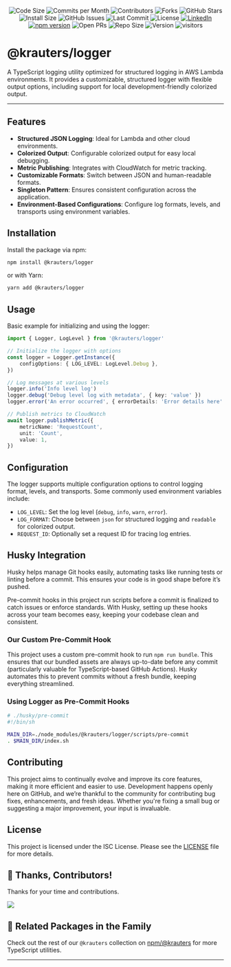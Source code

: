 <div align="center">

![Code Size](https://img.shields.io/github/languages/code-size/krauters/logger)
![Commits per Month](https://img.shields.io/github/commit-activity/m/krauters/logger)
![Contributors](https://img.shields.io/github/contributors/krauters/logger)
![Forks](https://img.shields.io/github/forks/krauters/logger)
![GitHub Stars](https://img.shields.io/github/stars/krauters/logger)
![Install Size](https://img.shields.io/npm/npm/dw/@krauters%2Flogger)
![GitHub Issues](https://img.shields.io/github/issues/krauters/logger)
![Last Commit](https://img.shields.io/github/last-commit/krauters/logger)
![License](https://img.shields.io/github/license/krauters/logger)
<a href="https://www.linkedin.com/in/coltenkrauter" target="_blank"><img src="https://img.shields.io/badge/LinkedIn-%230077B5.svg?&style=flat-square&logo=linkedin&logoColor=white" alt="LinkedIn"></a>
[![npm version](https://img.shields.io/npm/v/@krauters%2Flogger.svg?style=flat-square)](https://www.npmjs.org/package/@krauters/logger)
![Open PRs](https://img.shields.io/github/issues-pr/krauters/logger)
![Repo Size](https://img.shields.io/github/repo-size/krauters/logger)
![Version](https://img.shields.io/github/v/release/krauters/logger)
![visitors](https://visitor-badge.laobi.icu/badge?page_id=krauters/logger)

</div>

# @krauters/logger

A TypeScript logging utility optimized for structured logging in AWS Lambda environments. It provides a customizable, structured logger with flexible output options, including support for local development-friendly colorized output.

---

## Features

- **Structured JSON Logging**: Ideal for Lambda and other cloud environments.
- **Colorized Output**: Configurable colorized output for easy local debugging.
- **Metric Publishing**: Integrates with CloudWatch for metric tracking.
- **Customizable Formats**: Switch between JSON and human-readable formats.
- **Singleton Pattern**: Ensures consistent configuration across the application.
- **Environment-Based Configurations**: Configure log formats, levels, and transports using environment variables.

## Installation

Install the package via npm:

```sh
npm install @krauters/logger
```

or with Yarn:

```sh
yarn add @krauters/logger
```

## Usage

Basic example for initializing and using the logger:

```typescript
import { Logger, LogLevel } from '@krauters/logger'

// Initialize the logger with options
const logger = Logger.getInstance({
	configOptions: { LOG_LEVEL: LogLevel.Debug },
})

// Log messages at various levels
logger.info('Info level log')
logger.debug('Debug level log with metadata', { key: 'value' })
logger.error('An error occurred', { errorDetails: 'Error details here' })

// Publish metrics to CloudWatch
await logger.publishMetric({
	metricName: 'RequestCount',
	unit: 'Count',
	value: 1,
})
```

## Configuration

The logger supports multiple configuration options to control logging format, levels, and transports. Some commonly used environment variables include:

- `LOG_LEVEL`: Set the log level (`debug`, `info`, `warn`, `error`).
- `LOG_FORMAT`: Choose between `json` for structured logging and `readable` for colorized output.
- `REQUEST_ID`: Optionally set a request ID for tracing log entries.

## Husky Integration

Husky helps manage Git hooks easily, automating tasks like running tests or linting before a commit. This ensures your code is in good shape before it’s pushed.

Pre-commit hooks in this project run scripts before a commit is finalized to catch issues or enforce standards. With Husky, setting up these hooks across your team becomes easy, keeping your codebase clean and consistent.

### Our Custom Pre-Commit Hook

This project uses a custom pre-commit hook to run `npm run bundle`. This ensures that our bundled assets are always up-to-date before any commit (particularly valuable for TypeScript-based GitHub Actions). Husky automates this to prevent commits without a fresh bundle, keeping everything streamlined.

### Using Logger as Pre-Commit Hooks

```sh
# ./husky/pre-commit
#!/bin/sh

MAIN_DIR=./node_modules/@krauters/logger/scripts/pre-commit
. $MAIN_DIR/index.sh
```

## Contributing

This project aims to continually evolve and improve its core features, making it more efficient and easier to use. Development happens openly here on GitHub, and we’re thankful to the community for contributing bug fixes, enhancements, and fresh ideas. Whether you're fixing a small bug or suggesting a major improvement, your input is invaluable.

## License

This project is licensed under the ISC License. Please see the [LICENSE](./LICENSE) file for more details.

## 🥂 Thanks, Contributors!

Thanks for your time and contributions.

<a href="https://github.com/krauters/logger/graphs/contributors">
  <img src="https://contrib.rocks/image?repo=krauters/logger" />
</a>

## 🔗 Related Packages in the Family
Check out the rest of our `@krauters` collection on [npm/@krauters](https://www.npmjs.com/search?q=%40krauters) for more TypeScript utilities.

---

